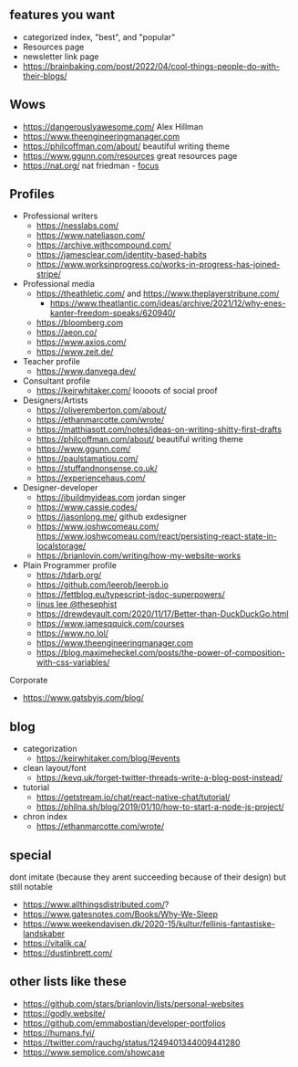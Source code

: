 

## features you want

- categorized index, "best", and "popular"
- Resources page
- newsletter link page
- https://brainbaking.com/post/2022/04/cool-things-people-do-with-their-blogs/

## Wows

- https://dangerouslyawesome.com/ Alex Hillman
- https://www.theengineeringmanager.com
- https://philcoffman.com/about/ beautiful writing theme
- https://www.ggunn.com/resources great resources page
- https://nat.org/ nat friedman - [focus](https://twitter.com/rauchg/status/1549823811167457285)

## Profiles

- Professional writers
	- https://nesslabs.com/
	- https://www.nateliason.com/
	- https://archive.withcompound.com/
	- https://jamesclear.com/identity-based-habits
	- https://www.worksinprogress.co/works-in-progress-has-joined-stripe/
- Professional media
	- https://theathletic.com/ and https://www.theplayerstribune.com/
		- https://www.theatlantic.com/ideas/archive/2021/12/why-enes-kanter-freedom-speaks/620940/
	- https://bloomberg.com
	- https://aeon.co/
	- https://www.axios.com/
	- https://www.zeit.de/
- Teacher profile
	- https://www.danvega.dev/
- Consultant profile
	- https://keirwhitaker.com/ loooots of social proof
- Designers/Artists
	- https://oliveremberton.com/about/
	- https://ethanmarcotte.com/wrote/
	- https://matthiasott.com/notes/ideas-on-writing-shitty-first-drafts
	- https://philcoffman.com/about/ beautiful writing theme
	- https://www.ggunn.com/
	- https://paulstamatiou.com/
	- https://stuffandnonsense.co.uk/
	- https://experiencehaus.com/
- Designer-developer
	- https://ibuildmyideas.com jordan singer
	- https://www.cassie.codes/
	- https://jasonlong.me/ github exdesigner
	- https://www.joshwcomeau.com/ https://www.joshwcomeau.com/react/persisting-react-state-in-localstorage/
	- https://brianlovin.com/writing/how-my-website-works
- Plain Programmer profile
	- https://tdarb.org/
	- https://github.com/leerob/leerob.io
	- https://fettblog.eu/typescript-jsdoc-superpowers/
	- [linus lee @thesephist](https://thesephist.com/)
	- https://drewdevault.com/2020/11/17/Better-than-DuckDuckGo.html
	- https://www.jamesqquick.com/courses
	- https://www.no.lol/
	- https://www.theengineeringmanager.com
	- https://blog.maximeheckel.com/posts/the-power-of-composition-with-css-variables/

Corporate
- https://www.gatsbyjs.com/blog/



## blog

- categorization
	- https://keirwhitaker.com/blog/#events
- clean layout/font
	- https://kevq.uk/forget-twitter-threads-write-a-blog-post-instead/
- tutorial
	- https://getstream.io/chat/react-native-chat/tutorial/
	- https://philna.sh/blog/2019/01/10/how-to-start-a-node-js-project/
- chron index
	- https://ethanmarcotte.com/wrote/


## special

dont imitate (because they arent succeeding because of their design) but still notable
- https://www.allthingsdistributed.com/?
- https://www.gatesnotes.com/Books/Why-We-Sleep
- https://www.weekendavisen.dk/2020-15/kultur/fellinis-fantastiske-landskaber
- https://vitalik.ca/
- https://dustinbrett.com/

## other lists like these
- https://github.com/stars/brianlovin/lists/personal-websites
- https://godly.website/
- https://github.com/emmabostian/developer-portfolios
- https://humans.fyi/
- https://twitter.com/rauchg/status/1249401344009441280
- https://www.semplice.com/showcase